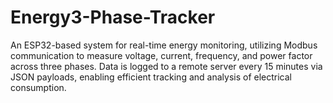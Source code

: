 # Energy3-Phase-Tracker
An ESP32-based system for real-time energy monitoring, utilizing Modbus communication to measure voltage, current, frequency, and power factor across three phases. Data is logged to a remote server every 15 minutes via JSON payloads, enabling efficient tracking and analysis of electrical consumption.
